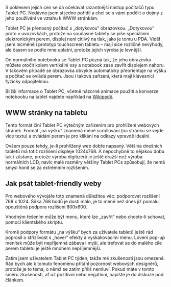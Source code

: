 <!-- dcterms:identifier = aspnetcz#122 -->
<!-- dcterms:title = Tablet PC a WWW stránky -->
<!-- dcterms:abstract = S poklesem jejich cen se dá očekávat razantnější nástup počítačů typu Tablet PC. Nedávno jsem si jedno pořídil a chci se s vámi podělit o dojmy z jeho používání ve vztahu k WWW stránkám. -->
<!-- np9:categoryId = 1 -->
<!-- x4w:category = IT -->
<!-- np9:authorId = 1 -->
<!-- np9:authorEmail = michal.valasek@altairis.cz -->
<!-- dcterms:creator = Michal Altair Valášek -->
<!-- dcterms:created = 2006-11-10T11:02:00.693+01:00 -->
<!-- dcterms:date = 2006-11-10T11:02:00.693+01:00 -->

 

S poklesem jejich cen se dá očekávat razantnější nástup počítačů typu Tablet PC. Nedávno jsem si jedno pořídil a chci se s vámi podělit o dojmy z jeho používání ve vztahu k WWW stránkám.

Tablet PC je přenosný počítač s „dotykovou“ obrazovkou. „Dotykovou“ proto v uvozovkách, protože na současné tablety se píše speciálním elektronickým perem, displej není citlivý na tlak, jako je tomu u PDA. Viděl jsem nicméně i prototyp touchscreen tabletu – mají sice rozličné nevýhody, ale časem se podle mne uplatní, protože jejich výroba je levnější.

Od normálního notebooku se Tablet PC pozná tak, že jeho obrazovku můžete otočit kolem vertikální osy a notebook zase zavřít displejem nahoru. V takovém případě se obrazovka obvykle automaticky přeorientuje na výšku a počítač se ovládá perem. Jsou i taková zařízení, která mají klávesnici fyzicky odpojitelnou.

Bližší informace o Tablet PC, včetně názorné animace použití a konverze notebooku na tablet najdete například na [Wikipedii](http://en.wikipedia.org/wiki/Tablet_PC).

## WWW stránky na tabletu

Tento formát činí Tablet PC výtečným zařízením pro prohlížení webových stránek. Formát „na výšku“ znamená méně scrollování (na stránku se vejde více textu) a ovládání perem je pro klikání na odkazy vpravdě ideální.

Ovšem pouze tehdy, je-li prohlížený web dobře napsaný. Většina dnešních tabletů má totiž rozlišení displeje 1024x768. A nepochybně to nějakou dobu tak i zůstane, protože výroba digitizérů je ještě dražší než výroba normálních LCD, navíc malé rozměry většiny Tablet PCs způsobují, že nemá smysl honit se za extrémním rozlišením.

## Jak psát tablet-friendly weby

Pro webového vývojáře toto znamená důležitou věc: podporovat rozlišení 768 x 1024. Šířka 768 bodů je dosti málo, je to méně než dnes již pomalu opouštěná podpora rozlišení 800x600.

Vhodným řešením může být menu, které lze „zavřít“ nebo chcete-li schovat, pomocí klientského skriptu.

Kromě podpory formátu „na výšku“ bych za uživatele tabletů ještě rád poprosil o střízlivost s „hover“ efekty a vyskakovacími menu. Lovení pop-up menítek může být nepříjemná zábava i myší, ale trefovat se do malého cíle perem tabletu je ještě mnohem nepříjemnější.

Zatím jsem uživatelem Tablet PC týden, takže mé zkušenosti jsou omezené. Rád bych ale k tomuto fenoménu přitáhl pozornost webových designérů, protože je to téma, o němž se zatím příliš nemluví. Pokud máte v tomto směru zkušenosti, ať už pozitivní nebo negativní, napište je do diskuze pod článkem.